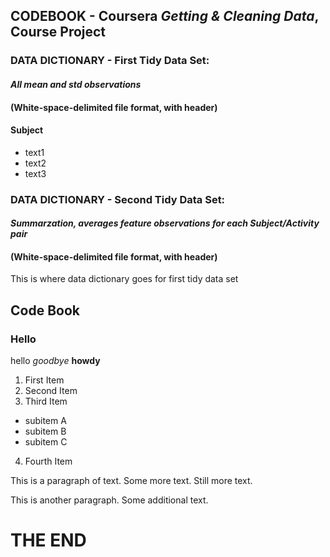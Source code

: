 ## CODEBOOK - Coursera *Getting & Cleaning Data*, Course Project

### DATA DICTIONARY - First Tidy Data Set:
#### *All mean and std observations*
#### (White-space-delimited file format, with header)

#### Subject
  * text1
  * text2
  * text3



### DATA DICTIONARY - Second Tidy Data Set:
#### *Summarzation, averages feature observations for each Subject/Activity pair*
#### (White-space-delimited file format, with header)

This is where data dictionary goes for first tidy data set





## Code Book
### Hello

hello
*goodbye*
**howdy**

1. First Item
2. Second Item
3. Third Item
  * subitem A
  * subitem B
  * subitem C
4. Fourth Item

This is a paragraph of text.
Some more text.
Still more text.

This is another paragraph. 
Some additional text.

# THE END
